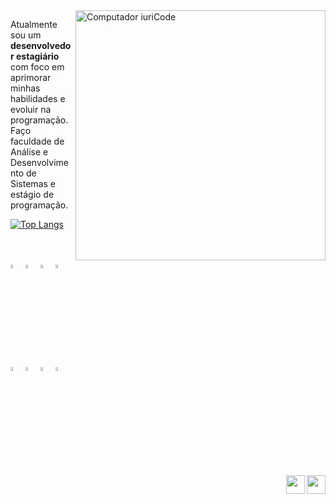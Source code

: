 

<img src="https://raw.githubusercontent.com/MicaelliMedeiros/micaellimedeiros/master/image/computer-illustration.png" min-width="400px" max-width="400px" width="400px" align="right" alt="Computador iuriCode">

<p align="left"> 
  Atualmente sou um <strong>desenvolvedor estagiário</strong> com foco em<br> aprimorar minhas habilidades e evoluir na programação.<br>
  Faço faculdade de Análise e Desenvolvimento de Sistemas e estágio de programação.
</p>

[![Top Langs](https://github-readme-stats.vercel.app/api/top-langs/?username=luczz1&theme=github_dark&layout=compact)](https://github.com/luczz1/github-readme-stats)

<div align="left"><br><br>
    <img width="4%" title="HTML" src="https://cdn.jsdelivr.net/gh/devicons/devicon/icons/html5/html5-original.svg" />
    <img width="4%" title="CSS" src="https://cdn.jsdelivr.net/gh/devicons/devicon/icons/css3/css3-original.svg" />
    <img width="4%" title="Bootstrap" src="https://cdn.jsdelivr.net/gh/devicons/devicon/icons/bootstrap/bootstrap-original.svg" /> 
    <img width="4%" title="Javascript" src="https://cdn.jsdelivr.net/gh/devicons/devicon/icons/javascript/javascript-original.svg" />
    <img width="4%" title="Typescript" src="https://cdn.jsdelivr.net/gh/devicons/devicon/icons/typescript/typescript-original.svg" />
    <img width="4%" title="Angular" src="https://cdn.jsdelivr.net/gh/devicons/devicon/icons/angularjs/angularjs-plain.svg" />
    <img width="4%" title="Ionic"  src="https://cdn.jsdelivr.net/gh/devicons/devicon/icons/ionic/ionic-original.svg" />
    <img width="4%" title="MySQL" src="https://cdn.jsdelivr.net/gh/devicons/devicon/icons/mysql/mysql-original.svg" />
  </div>

<div><br>
  <a href="https://www.linkedin.com/in/lucaslcs1/" target="_blank"><img align="right" height="30" width="30" src="https://img.icons8.com/color/512/linkedin-circled.png"></a> 
   <a href="https://www.instagram.com/lucaslcs0/" target="_blank"><img align="right" height="30" width="30" src="https://img.icons8.com/color/512/instagram-new--v1.png"></a> 
</div>
